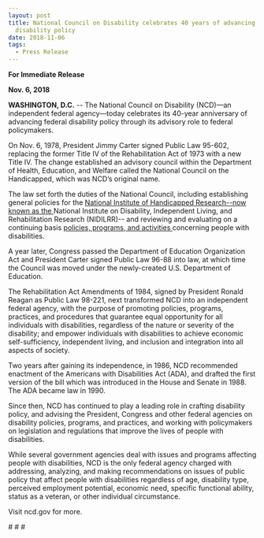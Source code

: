 ```yaml
---
layout: post
title: National Council on Disability celebrates 40 years of advancing federal
  disability policy
date: 2018-11-06
tags:
  - Press Release
---
```


**For Immediate Release**

**Nov. 6, 2018**

**WASHINGTON, D.C.** -- The National Council on Disability (NCD)—an independent federal agency—today celebrates its 40-year anniversary of advancing federal disability policy through its advisory role to federal policymakers.

On Nov. 6, 1978, President Jimmy Carter signed Public Law 95-602, replacing the former Title IV of the Rehabilitation Act of 1973 with a new Title IV. The change established an advisory council within the Department of Health, Education, and Welfare called the National Council on the Handicapped, which was NCD’s original name.

The law set forth the duties of the National Council, including establishing general policies for the [National Institute of Handicapped Research--now known as the ]()National Institute on Disability, Independent Living, and Rehabilitation Research (NIDILRR)-- and reviewing and evaluating on a continuing basis [policies, programs, and activities ]()concerning people with disabilities.

A year later, Congress passed the Department of Education Organization Act and President Carter signed Public Law 96-88 into law, at which time the Council was moved under the newly-created U.S. Department of Education.

The Rehabilitation Act Amendments of 1984, signed by President Ronald Reagan as Public Law 98-221, next transformed NCD into an independent federal agency, with the purpose of promoting policies, programs, practices, and procedures that guarantee equal opportunity for all individuals with disabilities, regardless of the nature or severity of the disability; and empower individuals with disabilities to achieve economic self-sufficiency, independent living, and inclusion and integration into all aspects of society.

Two years after gaining its independence, in 1986, NCD recommended enactment of the Americans with Disabilities Act (ADA), and drafted the first version of the bill which was introduced in the House and Senate in 1988. The ADA became law in 1990.

Since then, NCD has continued to play a leading role in crafting disability policy, and advising the President, Congress and other federal agencies on disability policies, programs, and practices, and working with policymakers on legislation and regulations that improve the lives of people with disabilities.

While several government agencies deal with issues and programs affecting people with disabilities, NCD is the only federal agency charged with addressing, analyzing, and making recommendations on issues of public policy that affect people with disabilities regardless of age, disability type, perceived employment potential, economic need, specific functional ability, status as a veteran, or other individual circumstance.

Visit ncd.gov for more.



\# # #
